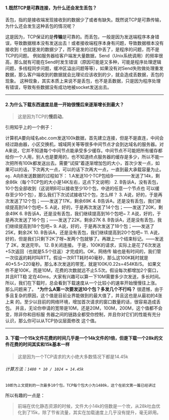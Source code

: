 #### 1.既然TCP是可靠连接，为什么还会发生丢包？
丢包，指的是接收端发现接收到的数据少了或者有缺失。既然说TCP是可靠传输，为什么还会发生这种丢包的情况呢？

这是因为，TCP保证的是**传输**是可靠的。而丢包，一般是因为发送端程序本身错误，导致数据根本没有发送出去！或者接收端程序本身有问题，导致数据根本没有接收到！也就是发的数据少了，而不是发的过程中丢了，是程序的问题，而不是TCP的问题。
例如服务器给客户端发大量数据，Send（Unix系统调用）的频率很高，那么就有可能在Send时发生错误（原因可能是又多种，可能是程序处理逻辑问题，多线程同步问题，缓冲区溢出问题等等），如果没有对Send失败做处理重发数据，那么客户端收到的数据就会比理论应该收到的少，就会造成丢数据，丢包的现象。
    这种现象，其实本质上来说不是丢包，也不是丢数据，只是因为程序处理有错误，导致有些数据没有成功地被socket发送出去。
***
#### 2.为什么下载东西速度总是一开始很慢后来逐渐增长到最大？
>这是因为TCP的**慢启动**。

引用知乎上的一个例子：

计算机A要向域名abc.com发送100k数据，首先建立连接，但是不是直连，中间会经过路由器，小区交换机，城域网关等等很多中间节点才会到达域名的服务器。对A来说，它并不知道每个中间节点能承受多少缓存。中间节点不可能把所有缓存都给你一个人用，别人也是要用的，也不知道终点服务器的缓存是多少，所以不能一次把所有100k都发送出去。需要“试探”着逐渐增加包的大小，首次少发一点，如果可以的话，下次再大一点，可以的话下次再大一点，一直到最大承载容量为止。
`eg.`
A向B发送数据的过程如下：
1.A发送10个TCP包给B————发送了14k，剩余86k（每个TCP包的大小是14K左右，这点下文说明）
2. B告诉A，没有丢包，10个包全部收到（这说明B可以接收至少10个包，中途的任意一个节点也
可以缓存至少10个包），那么我们下次试试接收12个包，怎么样？
3. A说，好的，于是再次发送了12个包；——发送了17K，剩余69K
4. B告诉A，还是没有丢包，我们继续提高到14个包吧~
5. A说，好的，于是再次发送了14个包；——发送了20K，剩余49K
6. B告诉A，还是没有丢包，我们继续提高到16个包吧~
7. A说，好的，于是再次发送了16个包；——发送了22K，剩余27K
8. B告诉A，还是没有丢包，我们继续提高到18个包吧~
9. A说，好的，于是再次发送了18个包；——发送了25K，剩余2K
10. B告诉A，还是没有丢包，我们继续提高到20个包吧~
11. A说，好的，但是我们只剩下2K了呀~发两个包就够了。再跟上一个结束标记。——发送了
2K，发送完毕。
12. B关闭连接。
于是，100K的请求，实际上是花了6次发送+5次返回（也就是5.5个往返）才完成的。OK，网络传
输也是有时间的，我们管一次往返的耗时叫RTT。假设一次RTT耗时40毫秒，那么这100K耗时就是
40*5.5=220毫秒。那么本次发送的带宽，就是100K/0.22s=454KB/S。
如果文件不是100K，而是10M，花费的次数就远不止5.5次。假设每次都增加2个窗口，并且RTT稳
定在40ms，大家有兴趣可以算一下10M需要多少次发送，多长时间。
所以，我们在下载时，总会看到下载速度从一个比较小的速率开始慢慢往上涨。
那么问题来了。
***为什么A第一次要发送10个包？多发几个不行吗？**
很遗憾，由于多且复杂的原因，这个值是目前业界能做到的最大值了，并且这也是从最初的4涨上来
的。至少以目前的网络环境，增加首次请求的窗口数量的话，很容易造成丢包。
并且，无论你申请的宽带是10M，还是20M，100M，200M，这个值都不会变，除非你和目标服
务器之间的链路全都受你控制，并且你对它们的性能有充分认识，那么你可以从TCP协议层面修改
这个值。
***
#### 3. 下载一个15k文件花费的时间几乎是一个14k文件的1倍，但是下载一个28k的文件花费的时间其实和15k基本一样
>这是因为一个TCP请求的大小绝大多数情况下都是14.45k

###### 计算方法：`1480 * 10 / 1024 = 14.45k `
`10即为上文提到的一次最多10个包，TCP每个包大小为1480k，这个在前文第一篇已经讲过`

所以有趣的一点是：
> 前端在优化静态资源的时候，文件大小14k的倍数是一个坎，从28k吐血优化到了15k，除了节省流量，其实在加载速度上几乎没有提升，毫无卵用。
